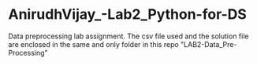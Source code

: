 # AnirudhVijay_-Lab2_Python-for-DS
Data preprocessing lab assignment. The csv file used and the solution file are enclosed in the same and only folder in this repo "LAB2-Data_Pre-Processing" 
